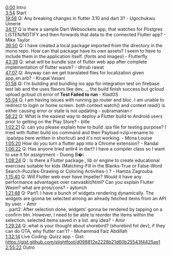 [0:00](https://www.youtube.com/watch?v=io-WIyfxDPM&t=0m00s) Intro  
[3:54](https://www.youtube.com/watch?v=io-WIyfxDPM&t=3m54s) Start  
[19:58](https://www.youtube.com/watch?v=io-WIyfxDPM&t=19m58s) Q: Any breaking changes in flutter 3.10 and dart 3? - Ugochukwu Umerie  
[34:17](https://www.youtube.com/watch?v=io-WIyfxDPM&t=34m17s) Q is there a sample Dart Websockets app, that watches for Postgres LiSTEN/NOTIFY and then forwards that data to the connected Flutter app? - Mike Taylor  
[36:50](https://www.youtube.com/watch?v=io-WIyfxDPM&t=36m50s) Q: I have created a local package imported from the directory in the mono repo. How can that package have its own assets? I seem to have to include them in the application itself. (fonts and images) - Flutterfly  
[43:39](https://www.youtube.com/watch?v=io-WIyfxDPM&t=43m39s) Q: what will be bundle size of flutter web app after complete implementation of flutter wasm? - dhrub rawat  
[47:07](https://www.youtube.com/watch?v=io-WIyfxDPM&t=47m07s) Q: Anyway can we get translated files for localization given app_en.arb? - Krupal Vasani  
[51:58](https://www.youtube.com/watch?v=io-WIyfxDPM&t=51m58s) Q: I'm building and bundling ios app for integration test on firebase test lab and the uses flavors like dev, .., the build finish success but gcloud upload gcloud cli error of **Test Failed to run** - KladOS  
[55:04](https://www.youtube.com/watch?v=io-WIyfxDPM&t=55m04s) Q. I am having issues with running go router and bloc. I am unable to redirect to login or home screen. both context watch() and context read() is either causing error or state is not updating - subramanian r  
[58:22](https://www.youtube.com/watch?v=io-WIyfxDPM&t=58m22s) Q: What is the easiest way to deploy a Flutter build to Android users prior to getting on the Play Store? - bille  
[1:02:21](https://www.youtube.com/watch?v=io-WIyfxDPM&t=1h02m21s) Q: can you please explain how to build .ipa file for testing purpose? I tried with flutter build ios command and then Payload->zip>rename to .ipa(stps here written in shortcut) and it's not working. - Mona Louise  
[1:05:20](https://www.youtube.com/watch?v=io-WIyfxDPM&t=1h05m20s) How do you turn a flutter app into a Chrome extension? - Randal  
[1:06:22](https://www.youtube.com/watch?v=io-WIyfxDPM&t=1h06m22s) Q: Has anyone tried antlr4 in dart? I have a compiler class so I want to use it for assignment - Duong B�i  
[1:08:24](https://www.youtube.com/watch?v=io-WIyfxDPM&t=1h08m24s) Q : Is there a Flutter package , lib or engine to create educational exercises suitable for kids (Matching-Fill in the Blanks-True or False-Word Search-Puzzles-Drawing or Coloring Activities-) ? - Hamza Zagrouba  
[1:15:40](https://www.youtube.com/watch?v=io-WIyfxDPM&t=1h15m40s) Q: Will Flutter web ever have Impeller? Would it have any performance advantages over canvaskit/html? Can you explain Flutter Wasm? what are pros/cons? - aytunch  
[1:21:48](https://www.youtube.com/watch?v=io-WIyfxDPM&t=1h21m48s) Q: Part1: I have a bunch of widgets rendering dynamically. The widgets are gonna be selected among an already fetched items from an API by user. - Amir  
...part2: After selection done, widgets' gonna be rendered by tapping on a confirm btn. However, I need to be able to reorder the items within the selection. selected items saved in a list. any idea? - Amir  
[1:29:24](https://www.youtube.com/watch?v=io-WIyfxDPM&t=1h29m24s) Q: what is your thought about shorebird? (shorebird fot dev), if they can do OTA, why flutter can't? - Muhammad Faiz Abdillah  
[1:32:14](https://www.youtube.com/watch?v=io-WIyfxDPM&t=1h32m14s) Live Coding: Quizz app - Gist: https://gist.github.com/slightfoot/d098812e2228b21d60b25543f4425ae1  
[2:55:22](https://www.youtube.com/watch?v=io-WIyfxDPM&t=2h55m22s) Outro  
